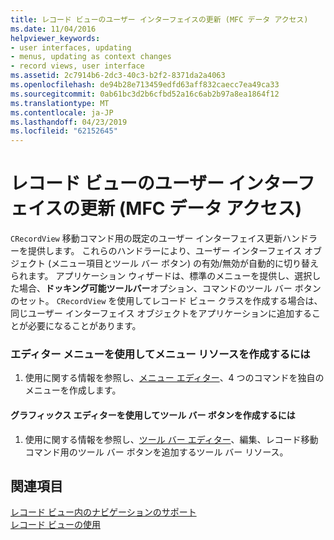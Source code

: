 ```yaml
---
title: レコード ビューのユーザー インターフェイスの更新 (MFC データ アクセス)
ms.date: 11/04/2016
helpviewer_keywords:
- user interfaces, updating
- menus, updating as context changes
- record views, user interface
ms.assetid: 2c7914b6-2dc3-40c3-b2f2-8371da2a4063
ms.openlocfilehash: de94b28e713459edfd63aff832caecc7ea49ca33
ms.sourcegitcommit: 0ab61bc3d2b6cfbd52a16c6ab2b97a8ea1864f12
ms.translationtype: MT
ms.contentlocale: ja-JP
ms.lasthandoff: 04/23/2019
ms.locfileid: "62152645"
---
```

# <a name="user-interface-updating-for-record-views--mfc-data-access"></a>レコード ビューのユーザー インターフェイスの更新 (MFC データ アクセス)

`CRecordView` 移動コマンド用の既定のユーザー インターフェイス更新ハンドラーを提供します。 これらのハンドラーにより、ユーザー インターフェイス オブジェクト (メニュー項目とツール バー ボタン) の有効/無効が自動的に切り替えられます。 アプリケーション ウィザードは、標準のメニューを提供し、選択した場合、**ドッキング可能ツールバー**オプション、コマンドのツール バー ボタンのセット。 `CRecordView` を使用してレコード ビュー クラスを作成する場合は、同じユーザー インターフェイス オブジェクトをアプリケーションに追加することが必要になることがあります。

### <a name="to-create-menu-resources-with-the-menu-editor"></a>エディター メニューを使用してメニュー リソースを作成するには

1. 使用に関する情報を参照し、[メニュー エディター](../windows/menu-editor.md)、4 つのコマンドを独自のメニューを作成します。

#### <a name="to-create-toolbar-buttons-with-the-graphics-editor"></a>グラフィックス エディターを使用してツール バー ボタンを作成するには

1. 使用に関する情報を参照し、[ツール バー エディター](../windows/toolbar-editor.md)、編集、レコード移動コマンド用のツール バー ボタンを追加するツール バー リソース。

## <a name="see-also"></a>関連項目

[レコード ビュー内のナビゲーションのサポート](../data/supporting-navigation-in-a-record-view-mfc-data-access.md)<br/>
[レコード ビューの使用](../data/using-a-record-view-mfc-data-access.md)